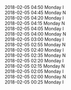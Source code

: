 2018-02-05 04:50 Monday  I  
2018-02-05 04:45 Monday  N  
2018-02-05 04:20 Monday  I  
2018-02-05 04:15 Monday  N  
2018-02-05 04:05 Monday  I  
2018-02-05 04:00 Monday  N  
2018-02-05 03:00 Monday  I  
2018-02-05 02:55 Monday  N  
2018-02-05 02:40 Monday  I  
2018-02-05 02:35 Monday  N  
2018-02-05 02:20 Monday  I  
2018-02-05 02:15 Monday  N  
2018-02-05 02:05 Monday  I  
2018-02-05 02:00 Monday  N  
2018-02-05 00:25 Monday  I  
